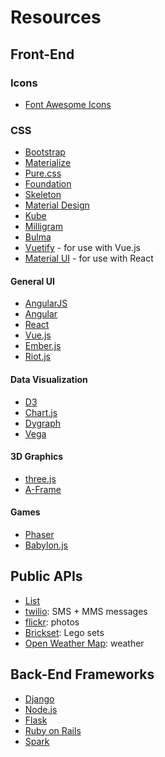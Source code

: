 # Resources

## Front-End

### Icons

- [Font Awesome Icons](http://fontawesome.io/icons/)

### CSS

- [Bootstrap](http://getbootstrap.com/)
- [Materialize](http://materializecss.com/)
- [Pure.css](https://purecss.io/)
- [Foundation](http://foundation.zurb.com/sites/docs/)
- [Skeleton](http://getskeleton.com/)
- [Material Design](https://material.io/guidelines/#)
- [Kube](https://imperavi.com/kube/)
- [Milligram](http://milligram.io/)
- [Bulma](http://bulma.io/)
- [Vuetify](https://vuetifyjs.com/) - for use with Vue.js
- [Material UI](http://www.material-ui.com/#/) - for use with React


#### General UI

- [AngularJS](https://angularjs.org/)
- [Angular](https://angular.io/)
- [React](https://facebook.github.io/react/)
- [Vue.js](https://vuejs.org/)
- [Ember.js](https://www.emberjs.com/)
- [Riot.js](http://riotjs.com/)

#### Data Visualization

- [D3](https://d3js.org/)
- [Chart.js](http://www.chartjs.org/)
- [Dygraph](http://dygraphs.com/)
- [Vega](https://vega.github.io/vega/)

#### 3D Graphics

- [three.js](https://threejs.org/)
- [A-Frame](https://aframe.io/)

#### Games

- [Phaser](https://phaser.io/)
- [Babylon.js](http://www.babylonjs.com/)



## Public APIs

- [List](https://github.com/toddmotto/public-apis)
- [twilio](https://www.twilio.com/docs/api/rest): SMS + MMS messages
- [flickr](https://www.flickr.com/services/api/): photos
- [Brickset](https://brickset.com/tools/webservices/v2): Lego sets
- [Open Weather Map](https://openweathermap.org/api): weather



## Back-End Frameworks

- [Django](https://www.djangoproject.com/)
- [Node.js](https://nodejs.org/en/)
- [Flask](http://flask.pocoo.org/)
- [Ruby on Rails](http://rubyonrails.org/)
- [Spark](http://sparkjava.com/)


